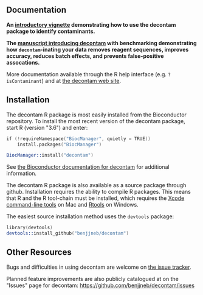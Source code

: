 ## Documentation

**An [introductory vignette](https://benjjneb.github.io/decontam/vignettes/decontam_intro.html) demonstrating how to use the decontam package to identify contaminants.**

**The [manuscript introducing decontam](https://doi.org/10.1186/s40168-018-0605-2) with benchmarking demonstrating how `decontam`-inating your data removes reagent sequences, improves accuracy, reduces batch effects, and prevents false-positive assocations.**

More documentation available through the R help interface (e.g. `?isContaminant`) and at [the decontam web site](https://benjjneb.github.io/decontam).

## Installation

The decontam R package is most easily installed from the Bioconductor repository. To install the most recent version of the decontam package, start R (version "3.6") and enter:

```S
if (!requireNamespace("BiocManager", quietly = TRUE))
    install.packages("BiocManager")

BiocManager::install("decontam")
```

See [the Bioconductor documentation for decontam](https://bioconductor.org/packages/release/bioc/html/decontam.html) for additional information.

The decontam R package is also available as a source package through github. Installation requires the ability to compile R packages. This means that R and the R tool-chain must be installed, which requires the [Xcode command-line tools](http://railsapps.github.io/xcode-command-line-tools.html) on Mac and [Rtools](https://cran.r-project.org/bin/windows/Rtools/) on Windows.

The easiest source installation method uses the `devtools` package:

```S
library(devtools)
devtools::install_github("benjjneb/decontam")
```

## Other Resources

Bugs and difficulties in using decontam are welcome on [the issue tracker](https://github.com/benjjneb/decontam/issues).

Planned feature improvements are also publicly catalogued at on the "Issues" page for decontam: https://github.com/benjjneb/decontam/issues
